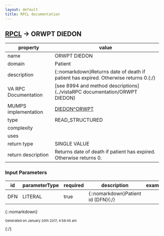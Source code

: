 ```yaml
---
layout: default
title: RPCL documentation
---
```




## [RPCL](TableOfContent.md) &#8594; ORWPT DIEDON 

 property | value 
--- | --- 
 name | ORWPT DIEDON
 domain | Patient
 description | {::nomarkdown}Returns date of death if patient has expired.  Otherwise returns 0.{:/}
 VA RPC Documentation | [see 8994 and method descriptions](../vistaRPC documentation/ORWPT DIEDON)
 MUMPS implementation | [DIEDON^ORWPT](http://code.osehra.org/dox/Routine_ORWPT_source.html)
 type | READ_STRUCTURED
 complexity | 
 uses | 
 return type | SINGLE VALUE
 return description | Returns date of death if patient has expired.  Otherwise returns 0.

### Input Parameters

| id | parameterType | required | description | example | 
| --- | --- | --- | --- | --- | 
| DFN | LITERAL | true | {::nomarkdown}Patient id (DFN){:/} |  | 

{::nomarkdown} <br/><p style="font-size: 11px">Generated on January 20th 2017, 4:59:45 am</p>{:/}